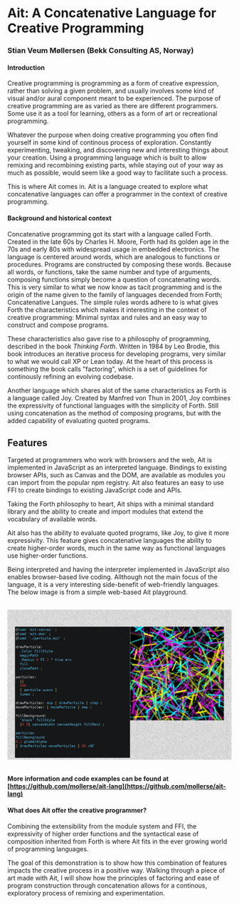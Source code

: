 # Ait: A Concatenative Language for Creative Programming

### Stian Veum Møllersen (Bekk Consulting AS, Norway)

#### Introduction

Creative programming is programming as a form of creative expression, rather than solving a given problem, and usually involves some kind of visual and/or aural component meant to be experienced. The purpose of creative programming are as varied as there are different programmers. Some use it as a tool for learning, others as a form of art or recreational programming.

Whatever the purpose when doing creative programming you often find yourself in some kind of continous process of exploration. Constantly experimenting, tweaking, and discovering new and interesting things about your creation. Using a programming language which is built to allow remixing and recombining existing parts, while staying out of your way as much as possible, would seem like a good way to facilitate such a process.

This is where Ait comes in. Ait is a language created to explore what concatenative languages can offer a programmer in the context of creative programming.

#### Background and historical context

Concatenative programming got its start with a language called Forth. Created in the late 60s by Charles H. Moore, Forth had its golden age in the 70s and early 80s with widespread usage in embedded electronics. The language is centered around words, which are analogous to functions or procedures. Programs are constructed by composing these words. Because all words, or functions, take the same number and type of arguments, composing functions simply become a question of concatenating words. This is very similar to what we now know as tacit programming and is the origin of the name given to the family of languages decended from Forth; Concatenative Langues. The simple rules words adhere to is what gives Forth the characteristics which makes it interesting in the context of creative programming: Minimal syntax and rules and an easy way to construct and compose programs.

These characteristics also gave rise to a philosophy of programming, described in the book _Thinking Forth_. Written in 1984 by Leo Brodie, this book introduces an iterative process for developing programs, very similar to what we would call XP or Lean today. At the heart of this process is something the book calls "factoring", which is a set of guidelines for continously refining an evolving codebase.

Another language which shares alot of the same characteristics as Forth is a language called Joy. Created by Manfred von Thun in 2001, Joy combines the expressivity of functional languages with the simplicity of Forth. Still using concatenation as the method of composing programs, but with the added capability of evaluating quoted programs.

## Features

Targeted at programmers who work with browsers and the web, Ait is implemented in JavaScript as an interpreted language. Bindings to existing browser APIs, such as Canvas and the DOM, are available as modules you can import from the popular npm registry. Ait also features an easy to use FFI to create bindings to existing JavaScript code and APIs.

Taking the Forth philosophy to heart, Ait ships with a minimal standard library and the ability to create and import modules that extend the vocabulary of available words.

Ait also has the ability to evaluate quoted programs, like Joy, to give it more expressivity. This feature gives concatenative languages the ability to create higher-order words, much in the same way as functional languages use higher-order functions.

Being interpreted and having the interpreter implemented in JavaScript also enables browser-based live coding. Allthough not the main focus of the language, it is a very interesting side-benefit of web-friendly languages. The below image is from a simple web-based Ait playground.

<br>
<center>
<img src="/2017/ait_rsrc/ait.png" alt="A piece of Ait code with the resulting image on the side" width="600">
</center>
<br>

**More information and code examples can be found at [https://github.com/mollerse/ait-lang](https://github.com/mollerse/ait-lang)**


#### What does Ait offer the creative programmer?

Combining the extensibility from the module system and FFI, the expressivity of higher order functions and the syntactical ease of composition inherited from Forth is where Ait fits in the ever growing world of programming languages.

The goal of this demonstration is to show how this combination of features impacts the creative process in a positive way. Walking through a piece of art made with Ait, I will show how the principles of factoring and ease of program construction through concatenation allows for a continous, exploratory process of remixing and experimentation.